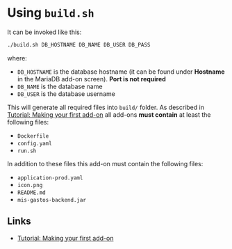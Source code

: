 # Using `build.sh`

It can be invoked like this:

```bash
./build.sh DB_HOSTNAME DB_NAME DB_USER DB_PASS
```

where: 

- `DB_HOSTNAME` is the database hostname (it can be found under **Hostname** in the MariaDB add-on screen). **Port is not required**
- `DB_NAME` is the database name
- `DB_USER` is the database username 

This will generate all required files into `build/` folder. As described in [Tutorial: Making your first add-on](https://developers.home-assistant.io/docs/add-ons/tutorial) all add-ons **must contain** at least the following files:

- `Dockerfile`
- `config.yaml`
- `run.sh`

In addition to these files this add-on must contain the following files:
   
- `application-prod.yaml`
- `icon.png`
- `README.md`
- `mis-gastos-backend.jar`

## Links 

- [Tutorial: Making your first add-on](https://developers.home-assistant.io/docs/add-ons/tutorial)
